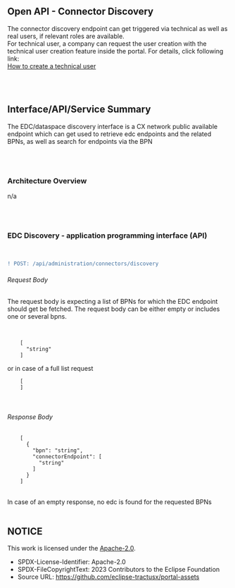 ## Open API - Connector Discovery

The connector discovery endpoint can get triggered via technical as well as real users, if relevant roles are available.  
For technical user, a company can request the user creation with the technical user creation feature inside the portal.
For details, click following link:
<br>
[How to create a technical user](/docs/user/03.%20User%20Management/03.%20Technical%20User/02.%20Create%20Technical%20User.md)

<br>
<br>

## Interface/API/Service Summary

The EDC/dataspace discovery interface is a CX network public available endpoint which can get used to retrieve edc endpoints and the related BPNs, as well as search for endpoints via the BPN

<br>
<br>

### Architecture Overview

n/a

<br>
<br>

### EDC Discovery - application programming interface (API)

<br>

```diff
! POST: /api/administration/connectors/discovery
```

###### Request Body

The request body is expecting a list of BPNs for which the EDC endpoint should get be fetched.
The request body can be either empty or includes one or several bpns.

<br>

        [
          "string"
        ]

or in case of a full list request

        [
        ]

<br>

###### Response Body

        [
          {
            "bpn": "string",
            "connectorEndpoint": [
              "string"
            ]
          }
        ]

<br>
In case of an empty response, no edc is found for the requested BPNs

<br>
<br>

## NOTICE

This work is licensed under the [Apache-2.0](https://www.apache.org/licenses/LICENSE-2.0).

- SPDX-License-Identifier: Apache-2.0
- SPDX-FileCopyrightText: 2023 Contributors to the Eclipse Foundation
- Source URL: https://github.com/eclipse-tractusx/portal-assets

